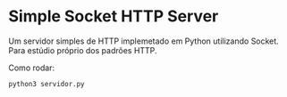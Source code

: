 # Simple Socket HTTP Server
Um servidor simples de HTTP implemetado em Python utilizando Socket. Para estúdio próprio dos padrões HTTP.

Como rodar:
```
python3 servidor.py
```
